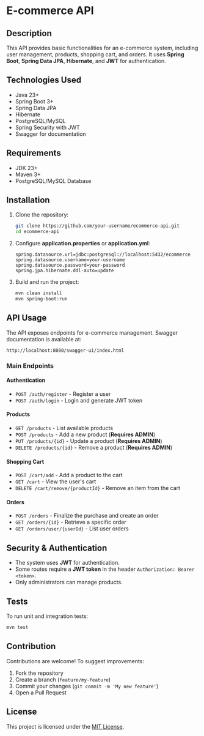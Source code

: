 # E-commerce API

## Description
This API provides basic functionalities for an e-commerce system, including user management, products, shopping cart, and orders. It uses **Spring Boot**, **Spring Data JPA**, **Hibernate**, and **JWT** for authentication.

## Technologies Used
- Java 23+
- Spring Boot 3+
- Spring Data JPA
- Hibernate
- PostgreSQL/MySQL
- Spring Security with JWT
- Swagger for documentation

## Requirements
- JDK 23+
- Maven 3+
- PostgreSQL/MySQL Database

## Installation

1. Clone the repository:
   ```sh
   git clone https://github.com/your-username/ecommerce-api.git
   cd ecommerce-api
   ```

2. Configure **application.properties** or **application.yml**:
   ```properties
   spring.datasource.url=jdbc:postgresql://localhost:5432/ecommerce
   spring.datasource.username=your-username
   spring.datasource.password=your-password
   spring.jpa.hibernate.ddl-auto=update
   ```

3. Build and run the project:
   ```sh
   mvn clean install
   mvn spring-boot:run
   ```

## API Usage
The API exposes endpoints for e-commerce management. Swagger documentation is available at:
```
http://localhost:8080/swagger-ui/index.html
```

### Main Endpoints

#### **Authentication**
- `POST /auth/register` - Register a user
- `POST /auth/login` - Login and generate JWT token

#### **Products**
- `GET /products` - List available products
- `POST /products` - Add a new product (**Requires ADMIN**)
- `PUT /products/{id}` - Update a product (**Requires ADMIN**)
- `DELETE /products/{id}` - Remove a product (**Requires ADMIN**)

#### **Shopping Cart**
- `POST /cart/add` - Add a product to the cart
- `GET /cart` - View the user's cart
- `DELETE /cart/remove/{productId}` - Remove an item from the cart

#### **Orders**
- `POST /orders` - Finalize the purchase and create an order
- `GET /orders/{id}` - Retrieve a specific order
- `GET /orders/user/{userId}` - List user orders

## Security & Authentication
- The system uses **JWT** for authentication.
- Some routes require a **JWT token** in the header `Authorization: Bearer <token>`.
- Only administrators can manage products.

## Tests
To run unit and integration tests:
```sh
mvn test
```

## Contribution
Contributions are welcome! To suggest improvements:
1. Fork the repository
2. Create a branch (`feature/my-feature`)
3. Commit your changes (`git commit -m 'My new feature'`)
4. Open a Pull Request

## License
This project is licensed under the [MIT License](LICENSE).

